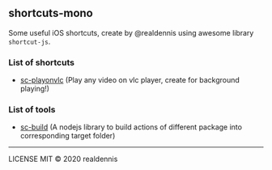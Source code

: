 ## shortcuts-mono

Some useful iOS shortcuts, create by @realdennis using awesome library `shortcut-js`.

### List of shortcuts

- [sc-playonvlc](https://github.com/realdennis/shortcuts-mono/tree/master/packages/sc-playonvlc)
(Play any video on vlc player, create for background playing!)

### List of tools

- [sc-build](https://github.com/realdennis/shortcuts-mono/tree/master/packages/sc-build)
(A nodejs library to build actions of different package into corresponding target folder)

---

LICENSE MIT © 2020 realdennis
